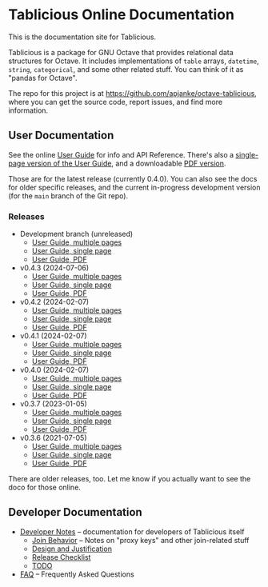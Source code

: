 # Tablicious Online Documentation

This is the documentation site for Tablicious.

Tablicious is a package for GNU Octave that provides relational data structures for Octave. It includes implementations of `table` arrays, `datetime`, `string`, `categorical`, and some other related stuff. You can think of it as "pandas for Octave".

The repo for this project is at <https://github.com/apjanke/octave-tablicious>, where you can get the source code, report issues, and find more information.

## User Documentation

See the online [User Guide](release/v0.4.0/user-guide/html/index.html) for info and API Reference. There's also a [single-page version of the User Guide](release/v0.4.0/user-guide/tablicious.html), and a downloadable [PDF version](release/v0.4.0/user-guide/tablicious.pdf).

Those are for the latest release (currently 0.4.0). You can also see the docs for older specific releases, and the current in-progress development version (for the `main` branch of the Git repo).

### Releases

* Development branch (unreleased)
  * [User Guide, multiple pages](devel/user-guide/html/index.html)
  * [User Guide, single page](devel/user-guide/tablicious.html)
  * [User Guide, PDF](devel/user-guide/tablicious.pdf)
* v0.4.3 (2024-07-06)
  * [User Guide, multiple pages](release/v0.4.3/user-guide/html/index.html)
  * [User Guide, single page](release/v0.4.3/user-guide/tablicious.html)
  * [User Guide, PDF](release/v0.4.3/user-guide/tablicious.pdf)
* v0.4.2 (2024-02-07)
  * [User Guide, multiple pages](release/v0.4.2/user-guide/html/index.html)
  * [User Guide, single page](release/v0.4.2/user-guide/tablicious.html)
  * [User Guide, PDF](release/v0.4.2/user-guide/tablicious.pdf)
* v0.4.1 (2024-02-07)
  * [User Guide, multiple pages](release/v0.4.1/user-guide/html/index.html)
  * [User Guide, single page](release/v0.4.1/user-guide/tablicious.html)
  * [User Guide, PDF](release/v0.4.1/user-guide/tablicious.pdf)
* v0.4.0 (2024-02-07)
  * [User Guide, multiple pages](release/v0.4.0/user-guide/html/index.html)
  * [User Guide, single page](release/v0.4.0/user-guide/tablicious.html)
  * [User Guide, PDF](release/v0.4.0/user-guide/tablicious.pdf)
* v0.3.7 (2023-01-05)
  * [User Guide, multiple pages](release/v0.3.7/user-guide/html/index.html)
  * [User Guide, single page](release/v0.3.7/user-guide/tablicious.html)
  * [User Guide, PDF](release/v0.3.7/user-guide/tablicious.pdf)
* v0.3.6 (2021-07-05)
  * [User Guide, multiple pages](release/v0.3.6/user-guide/html/index.html)
  * [User Guide, single page](release/v0.3.6/user-guide/tablicious.html)
  * [User Guide, PDF](release/v0.3.6/user-guide/tablicious.pdf)

There are older releases, too. Let me know if you actually want to see the doco for those online.

## Developer Documentation

* [Developer Notes](Developer-Notes.html) – documentation for developers of Tablicious itself
  * [Join Behavior](Join-Behavior.html) – Notes on "proxy keys" and other join-related stuff
  * [Design and Justification](Design-and-Justification.html)
  * [Release Checklist](Release-Checklist.html)
  * [TODO](TODO.html)
* [FAQ](FAQ.html) – Frequently Asked Questions
